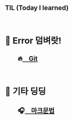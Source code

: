 TIL  (Today I learned)
---------
</br>

# 👊 Error 덤벼랏!
##   🔥[ Git](/Git/Git_Github.md)

</br>

# 🎸 기타 딩딩
##   🎧[ 마크문법](마크다운문법.md)



   
